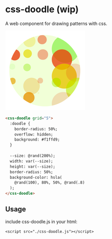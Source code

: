 # css-doodle (wip)

A web component for drawing patterns with css.

![circles](screenshot/circles.png)

```html
<css-doodle grid="5">
  :doodle {
    border-radius: 50%;
    overflow: hidden;
    background: #f1ffd9;
  }

  --size: @rand(200%);
  width: var(--size);
  height: var(--size);
  border-radius: 50%;
  background-color: hsla(
    @rand(100), 80%, 50%, @rand(.8)
  );
</css-doodle>
```

## Usage

include css-doodle.js in your html:

```
<script src="./css-doodle.js"></script>
```
